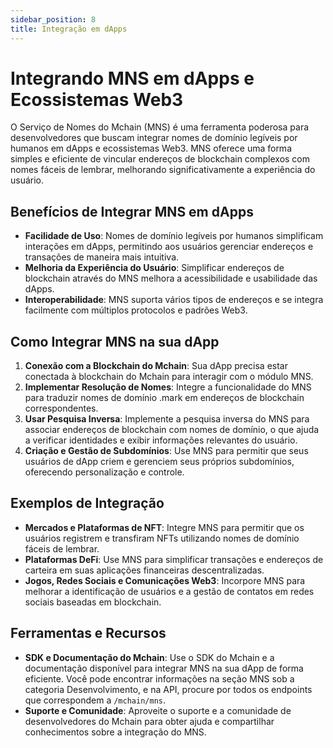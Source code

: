 ```yaml
---
sidebar_position: 8
title: Integração em dApps
---
```


# Integrando MNS em dApps e Ecossistemas Web3

O Serviço de Nomes do Mchain (MNS) é uma ferramenta poderosa para desenvolvedores que buscam integrar nomes de domínio legíveis por humanos em dApps e ecossistemas Web3. MNS oferece uma forma simples e eficiente de vincular endereços de blockchain complexos com nomes fáceis de lembrar, melhorando significativamente a experiência do usuário.

## Benefícios de Integrar MNS em dApps

- **Facilidade de Uso**: Nomes de domínio legíveis por humanos simplificam interações em dApps, permitindo aos usuários gerenciar endereços e transações de maneira mais intuitiva.
- **Melhoria da Experiência do Usuário**: Simplificar endereços de blockchain através do MNS melhora a acessibilidade e usabilidade das dApps.
- **Interoperabilidade**: MNS suporta vários tipos de endereços e se integra facilmente com múltiplos protocolos e padrões Web3.

## Como Integrar MNS na sua dApp

1. **Conexão com a Blockchain do Mchain**: Sua dApp precisa estar conectada à blockchain do Mchain para interagir com o módulo MNS.
2. **Implementar Resolução de Nomes**: Integre a funcionalidade do MNS para traduzir nomes de domínio .mark em endereços de blockchain correspondentes.
3. **Usar Pesquisa Inversa**: Implemente a pesquisa inversa do MNS para associar endereços de blockchain com nomes de domínio, o que ajuda a verificar identidades e exibir informações relevantes do usuário.
4. **Criação e Gestão de Subdomínios**: Use MNS para permitir que seus usuários de dApp criem e gerenciem seus próprios subdomínios, oferecendo personalização e controle.

## Exemplos de Integração

- **Mercados e Plataformas de NFT**: Integre MNS para permitir que os usuários registrem e transfiram NFTs utilizando nomes de domínio fáceis de lembrar.
- **Plataformas DeFi**: Use MNS para simplificar transações e endereços de carteira em suas aplicações financeiras descentralizadas.
- **Jogos, Redes Sociais e Comunicações Web3**: Incorpore MNS para melhorar a identificação de usuários e a gestão de contatos em redes sociais baseadas em blockchain.

## Ferramentas e Recursos

- **SDK e Documentação do Mchain**: Use o SDK do Mchain e a documentação disponível para integrar MNS na sua dApp de forma eficiente. Você pode encontrar informações na seção MNS sob a categoria Desenvolvimento, e na API, procure por todos os endpoints que correspondem a `/mchain/mns`.
- **Suporte e Comunidade**: Aproveite o suporte e a comunidade de desenvolvedores do Mchain para obter ajuda e compartilhar conhecimentos sobre a integração do MNS.

